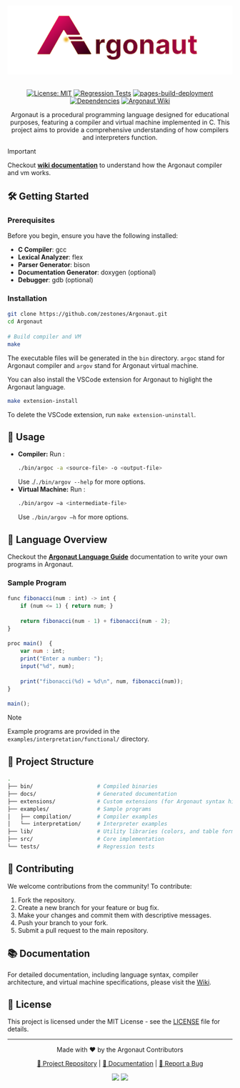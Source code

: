 <div align="center">
  <img src="./extensions/custom-icons/icons/icon.png" alt="Argonaut">
  
  <br />
  <br />
  
  [![License: MIT](https://img.shields.io/badge/License-MIT-blue.svg)](LICENSE)
  [![Regression Tests](https://github.com/zestones/Argonaut/actions/workflows/regression.yml/badge.svg?branch=main)](https://github.com/zestones/Argonaut/actions/workflows/regression.yml)
  [![pages-build-deployment](https://github.com/zestones/Argonaut/actions/workflows/pages/pages-build-deployment/badge.svg)](https://github.com/zestones/Argonaut/actions/workflows/pages/pages-build-deployment)
  [![Dependencies](https://img.shields.io/badge/dependencies-GCC%2C%20Flex%2C%20Bison-orange)](https://gcc.gnu.org/)
  [![Argonaut Wiki](https://img.shields.io/badge/Wiki-Argonaut-blue?style=flat)](https://github.com/zestones/Argonaut/wiki)

  <p>Argonaut is a procedural programming language designed for educational purposes, featuring a compiler and virtual machine implemented in C. This project aims to provide a comprehensive understanding of how compilers and interpreters function.
  </p>
</div>

> [!IMPORTANT]
> Checkout **[wiki documentation](https://github.com/zestones/Argonaut/wiki)** to understand how the Argonaut compiler and vm works.

## 🛠️ Getting Started

### Prerequisites

Before you begin, ensure you have the following installed:

- **C Compiler**: gcc
- **Lexical Analyzer**: flex
- **Parser Generator**: bison
- **Documentation Generator**: doxygen (optional)
- **Debugger**: gdb (optional)

### Installation

```bash
git clone https://github.com/zestones/Argonaut.git
cd Argonaut

# Build compiler and VM
make
```

The executable files will be generated in the `bin` directory. ``argoc`` stand for Argonaut compiler and ``argov`` stand for Argonaut virtual machine.

You can also install the VSCode extension for Argonaut to higlight the Argonaut language.

```bash
make extension-install
```

To delete the VSCode extension, run ``make extension-uninstall``.

## 🚀 Usage

- **Compiler:** Run :
  ```bash
  ./bin/argoc -a <source-file> -o <output-file>
  ```
  Use ./``./bin/argov --help`` for more options.
- **Virtual Machine:** Run :
  ```bash
  ./bin/argov –a <intermediate-file>
  ```
  Use ``./bin/argov –h`` for more options.

## 📜 Language Overview

Checkout the **[Argonaut Language Guide](https://github.com/zestones/Argonaut/wiki/argonaut-language-guide)** documentation to write your own programs in Argonaut.

### Sample Program

```js
func fibonacci(num : int) -> int {
    if (num <= 1) { return num; }

    return fibonacci(num - 1) + fibonacci(num - 2);
}

proc main()  {
    var num : int;
    print("Enter a number: ");
    input("%d", num);

    print("fibonacci(%d) = %d\n", num, fibonacci(num));
}

main();
```

> [!NOTE]
> Example programs are provided in the `examples/interpretation/functional/` directory.

## 📂 Project Structure

```bash
.
├── bin/                    # Compiled binaries
├── docs/                   # Generated documentation
├── extensions/             # Custom extensions (for Argonaut syntax highlighting)
├── examples/               # Sample programs
│   ├── compilation/        # Compiler examples
│   └── interpretation/     # Interpreter examples        
├── lib/                    # Utility libraries (colors, and table formatting)
├── src/                    # Core implementation
└── tests/                  # Regression tests
```

## 🤝 Contributing

We welcome contributions from the community! To contribute:

1. Fork the repository.
2. Create a new branch for your feature or bug fix.
3. Make your changes and commit them with descriptive messages.
4. Push your branch to your fork.
5. Submit a pull request to the main repository.

## 📚 Documentation

For detailed documentation, including language syntax, compiler architecture, and virtual machine specifications, please visit the [Wiki](https://github.com/zestones/Argonaut/wiki).

## 📜 License

This project is licensed under the MIT License - see the [LICENSE](LICENSE) file for details.

---
<div align="center">
  <p>Made with ❤️ by the Argonaut Contributors</p>
  <p>
    <a href="https://github.com/zestones/Argonaut">🔗 Project Repository</a> |
    <a href="https://github.com/zestones/Argonaut/wiki">📖 Documentation</a> |
    <a href="https://github.com/zestones/Argonaut/issues">🐛 Report a Bug</a>
  </p>
  <p>
    <img src="https://img.shields.io/github/stars/zestones/Argonaut?style=social" />
    <img src="https://img.shields.io/github/forks/zestones/Argonaut?style=social" />
  </p>
</div>
